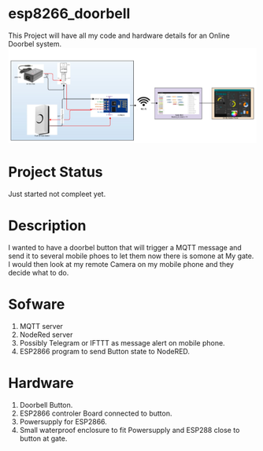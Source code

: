 # esp8266_doorbell
This Project will have all my code and hardware details for an Online Doorbel system.<br>
![Door Bell Diagram](Intelegint_door_bell_1.jpg?raw=true "Block diagram")<br>

# Project Status
Just started not compleet yet.

# Description
I wanted to have a doorbel button that will trigger a MQTT message and send it to several mobile phoes to let them now there is somone at My gate.
I would then look at my remote Camera on my mobile phone and they decide what to do.

# Sofware
1) MQTT server
2) NodeRed server
3) Possibly Telegram or IFTTT as message alert on mobile phone.
4) ESP2866 program to send Button state to NodeRED.

# Hardware
1) Doorbell Button.
2) ESP2866 controler Board connected to button.
3) Powersupply for ESP2866.
4) Small waterproof enclosure to fit Powersupply and ESP288 close to button at gate.
